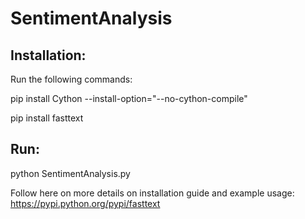 # SentimentAnalysis

## Installation:

Run the following commands:

pip install Cython --install-option="--no-cython-compile"

pip install fasttext

## Run:
python SentimentAnalysis.py

Follow here on more details on installation guide and example usage:
https://pypi.python.org/pypi/fasttext
